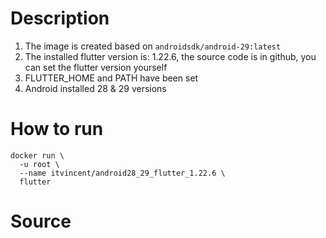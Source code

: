 # Description


1. The image is created based on `androidsdk/android-29:latest`
2. The installed flutter version is: 1.22.6, the source code is in github, you can set the flutter version yourself
3. FLUTTER_HOME and PATH have been set
4. Android installed 28 & 29 versions




# How to run

```
docker run \
  -u root \
  --name itvincent/android28_29_flutter_1.22.6 \
  flutter
```



# Source

